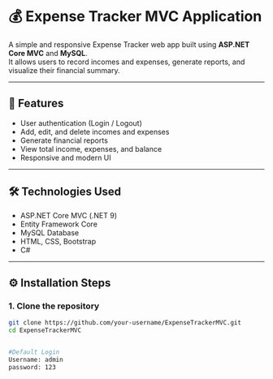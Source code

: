 # 💰 Expense Tracker MVC Application

A simple and responsive Expense Tracker web app built using **ASP.NET Core MVC** and **MySQL**.  
It allows users to record incomes and expenses, generate reports, and visualize their financial summary.

---

## 🚀 Features
- User authentication (Login / Logout)
- Add, edit, and delete incomes and expenses
- Generate financial reports
- View total income, expenses, and balance
- Responsive and modern UI

---

## 🛠️ Technologies Used
- ASP.NET Core MVC (.NET 9)
- Entity Framework Core
- MySQL Database
- HTML, CSS, Bootstrap
- C#

---

## ⚙️ Installation Steps

### 1. Clone the repository
```bash
git clone https://github.com/your-username/ExpenseTrackerMVC.git
cd ExpenseTrackerMVC


#Default Login
Username: admin
password: 123